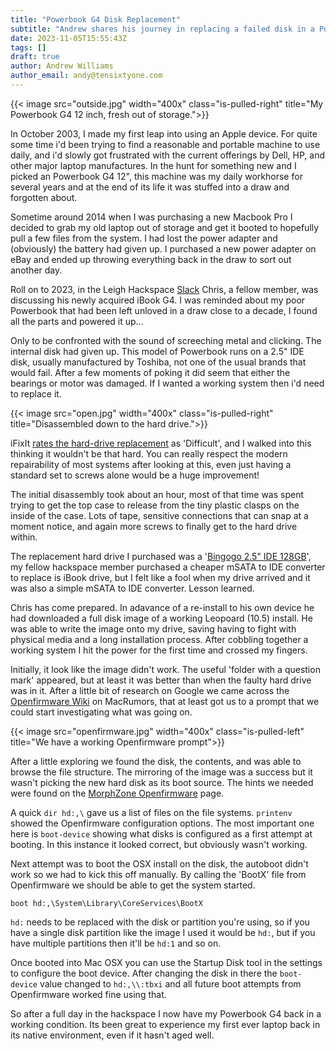 ```yaml
---
title: "Powerbook G4 Disk Replacement"
subtitle: "Andrew shares his journey in replacing a failed disk in a Powerbook G4"
date: 2023-11-05T15:55:43Z
tags: []
draft: true
author: Andrew Williams
author_email: andy@tensixtyone.com
---
```


{{< image src="outside.jpg" width="400x" class="is-pulled-right" title="My Powerbook G4 12 inch, fresh out of storage.">}}

In October 2003, I made my first leap into using an Apple device. For quite some time i'd been trying to find a reasonable and portable machine to use daily, and i'd slowly got frustrated with the current offerings by Dell, HP, and other major laptop manufactures. In the hunt for something new and I picked an Powerbook G4 12", this machine was my daily workhorse for several years and at the end of its life it was stuffed into a draw and forgotten about.

Sometime around 2014 when I was purchasing a new Macbook Pro I decided to grab my old laptop out of storage and get it booted to hopefully pull a few files from the system. I had lost the power adapter and (obviously) the battery had given up. I purchased a new power adapter on eBay and ended up throwing everything back in the draw to sort out another day.

Roll on to 2023, in the Leigh Hackspace [Slack](https://join.slack.com/t/leighhack/shared_invite/enQtNDYzMjEyMDMxNDExLTE1MWY5N2IwMzdhMzQ0ZWFiNDkyNzJmMGM1ZmFkODcwMGM5ODFmYmI4MjhmM2JiMWEyY2E3NTRjMTQzMzljZWU) Chris, a fellow member, was discussing his newly acquired iBook G4. I was reminded about my poor Powerbook that had been left unloved in a draw close to a decade, I found all the parts and powered it up...

Only to be confronted with the sound of screeching metal and clicking. The internal disk had given up. This model of Powerbook runs on a 2.5" IDE disk, usually manufactured by Toshiba, not one of the usual brands that would fail. After a few moments of poking it did seem that either the bearings or motor was damaged. If I wanted a working system then i'd need to replace it.

{{< image src="open.jpg" width="400x" class="is-pulled-right" title="Disassembled down to the hard drive.">}}

iFixIt [rates the hard-drive replacement](https://www.ifixit.com/Guide/PowerBook+G4+Aluminum+12-Inch+1-1.5+GHz+Hard+Drive+Replacement/548) as 'Difficult', and I walked into this thinking it wouldn't be that hard. You can really respect the modern repairability of most systems after looking at this, even just having a standard set to screws alone would be a huge improvement!

The initial disassembly took about an hour, most of that time was spent trying to get the top case to release from the tiny plastic clasps on the inside of the case. Lots of tape, sensitive connections that can snap at a moment notice, and again more screws to finally get to the hard drive within. 

The replacement hard drive I purchased was a '[Bingogo 2.5" IDE 128GB](https://www.ebay.co.uk/itm/392852308254)', my fellow hackspace member purchased a cheaper mSATA to IDE converter to replace is iBook drive, but I felt like a fool when my drive arrived and it was also a simple mSATA to IDE converter. Lesson learned. 

Chris has come prepared. In adavance of a re-install to his own device he had downloaded a full disk image of a working Leopoard (10.5) install. He was able to write the image onto my drive, saving having to fight with physical media and a long installation process. After cobbling together a working system I hit the power for the first time and crossed my fingers.

Initially, it look like the image didn't work. The useful 'folder with a question mark' appeared, but at least it was better than when the faulty hard drive was in it. After a little bit of research on Google we came across the [Openfirmware Wiki](https://forums.macrumors.com/threads/the-open-firmware-wiki.2225024/) on MacRumors, that at least got us to a prompt that we could start investigating what was going on.

{{< image src="openfirmware.jpg" width="400x" class="is-pulled-left" title="We have a working Openfirmware prompt">}}

After a little exploring we found the disk, the contents, and was able to browse the file structure. The mirroring of the image was a success but it wasn't picking the new hard disk as its boot source. The hints we needed were found on the [MorphZone Openfirmware](https://library.morph.zone/Open_Firmware) page.

A quick ```dir hd:,\``` gave us a list of files on the file systems. ```printenv``` showed the Openfirmware configuration options. The most important one here is `boot-device` showing what disks is configured as a first attempt at booting. In this instance it looked correct, but obviously wasn't working.

Next attempt was to boot the OSX install on the disk, the autoboot didn't work so we had to kick this off manually. By calling the 'BootX' file from Openfirmware we should be able to get the system started.

```
boot hd:,\System\Library\CoreServices\BootX
```

`hd:` needs to be replaced with the disk or partition you're using, so if you have a single disk partition like the image I used it would be `hd:`, but if you have multiple partitions then it'll be `hd:1` and so on.

Once booted into Mac OSX you can use the Startup Disk tool in the settings to configure the boot device. After changing the disk in there the `boot-device` value changed to `hd:,\\:tbxi` and all future boot attempts from Openfirmware worked fine using that.

So after a full day in the hackspace I now have my Powerbook G4 back in a working condition. Its been great to experience my first ever laptop back in its native environment, even if it hasn't aged well. 